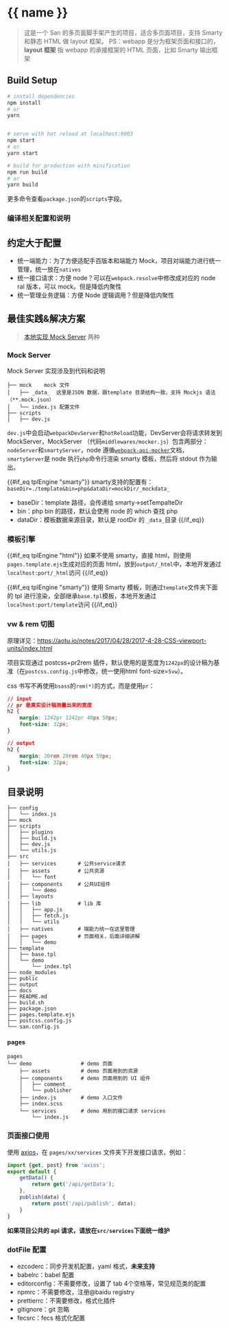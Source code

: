 
# {{ name }}

> 这是一个 San 的多页面脚手架产生的项目，适合多页面项目，支持 Smarty 和静态 HTML 做 layout 框架。
> PS：webapp 是分为框架页面和接口的，**layout 框架** 指 webapp 的承接框架的 HTML 页面，比如 Smarty 输出框架

## Build Setup

``` bash
# install dependencies
npm install
# or
yarn


# serve with hot reload at localhost:9003
npm start
# or
yarn start

# build for production with minification
npm run build
# or
yarn build
```
更多命令查看`package.json`的`scripts`字段。

### 编译相关配置和说明


## 约定大于配置

* 统一端能力：为了方便适配手百版本和端能力 Mock，项目对端能力进行统一管理，统一放在`natives`
* 统一接口请求：方便 node？可以在`webpack.resolve`中修改成对应的 node ral 版本，可以 mock。但是降低内聚性
* 统一管理业务逻辑：方便 Node 逻辑调用？但是降低内聚性

## 最佳实践&解决方案
> [本地实现 Mock Server](https://www.npmjs.com/package/hulk-mock-server) 两种

### Mock Server
Mock Server 实现涉及到代码和说明
```
├── mock    mock 文件
│   ├── _data_  这里是JSON 数据，跟template 目录结构一致，支持 Mockjs 语法（**.mock.json）
│   └── index.js 配置文件
├── scripts
│   ├── dev.js
```

`dev.js`中会启动`webpackDevServer`和`hotReload`功能，DevServer会将请求转发到 MockServer，MockServer （代码`middlewares/mocker.js`）包含两部分：`nodeServer`和`smartyServer`，node 遵循[`webpack-api-mocker`](https://github.com/jaywcjlove/webpack-api-mocker/)文档，`smartyServer`是 node 执行`php`命令行渲染 smarty 模板，然后将 stdout 作为输出。


{{#if_eq tplEngine "smarty"}}
smarty支持的配置有：`baseDir=./template&bin=php&dataDir=mockDir/_mockdata_`

* baseDir：template 路径，会传递给 smarty->setTempalteDir
* bin：php bin 的路径，默认会使用 node 的 which 查找 php
* dataDir：模板数据来源目录，默认是 rootDir 的 `_data_`目录
{{/if_eq}}



### 模板引擎
{{#if_eq tplEngine "html"}}
如果不使用 smarty，直接 html，则使用`pages.template.ejs`生成对应的页面 html，放到`output/_html`中，本地开发通过`localhost:port/_html`访问
{{/if_eq}}

{{#if_eq tplEngine "smarty"}}
 使用 Smarty 模板，则通过`template`文件夹下面的 tpl 进行渲染，全部继承`base.tpl`模板，本地开发通过`localhost:port/template`访问
{{/if_eq}}

### vw & rem 切图
原理详见：https://aotu.io/notes/2017/04/28/2017-4-28-CSS-viewport-units/index.html

项目实现通过 postcss+pr2rem 插件，默认使用的是宽度为`1242px`的设计稿为基准（在`postcss.config.js`中修改，统一使用html font-size=`5vw`）。

css 书写不再使用`bsass`的`rem(*)`的方式，而是使用`pr`：

```css
// input
// pr 是真实设计稿测量出来的宽度
h2 {
    margin: 1242pr 1242pr 40px 50px;
    font-size: 32px;
}

// output
h2 {
    margin: 20rem 20rem 40px 50px;
    font-size: 32px;
}
```
## 目录说明
```
├── config
│   └── index.js
├── mock
├── scripts
│   ├── plugins
│   ├── build.js
│   ├── dev.js
│   └── utils.js
├── src
│   ├── services       # 公共service请求
│   ├── assets         # 公共资源
│   │   └── font
│   ├── components     # 公共UI组件
│   │   └── demo
│   ├── layouts      
│   ├── lib            # lib 库
│   │   ├── app.js
│   │   ├── fetch.js
│   │   └── utils
│   ├── natives        # 端能力统一在这里管理
│   ├── pages          # 页面相关，后面详细讲解
│   │   └── demo
├── template
│   ├── base.tpl
│   └── demo
│       └── index.tpl
├── node_modules
├── public
├── output
├── docs
├── README.md
├── build.sh
├── package.json
├── pages.template.ejs
├── postcss.config.js
└── san.config.js
```
#### pages
```
pages
└── demo                # demo 页面
    ├── assets          # demo 页面用到的资源
    ├── components      # demo 页面用到的 UI 组件
    │   ├── comment
    │   └── publisher
    ├── index.js        # demo 入口文件
    ├── index.scss
    └── services        # demo 用到的接口请求 services
        └── index.js
```

### 页面接口使用
使用 [axios](https://www.npmjs.com/package/axios)，在  `pages/xx/services` 文件夹下开发接口请求，例如：

```js
import {get, post} from 'axios';
export default {
    getData() {
        return get('/api/getData');
    },
    publish(data) {
        return post('/api/publish', data);
    }
}
```

**如果项目公共的 api 请求，请放在`src/services`下面统一维护**

### dotFile 配置

* ezcoderc：同步开发机配置，yaml 格式，**未来支持**
* babelrc：babel 配置
* editorconfig：不需要修改，设置了 tab 4个空格等，常见规范类的配置
* npmrc：不需要修改，注册@baidu registry
* prettierrc：不需要修改，格式化插件
* gitignore：git 忽略
* fecsrc：fecs 格式化配置




